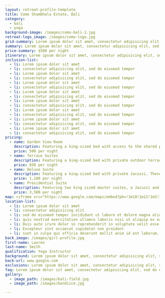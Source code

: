 ```yaml
---
layout: retreat-profile-template
title: Como Shambhala Estate, Bali
category:
  - bali
  - yoga
background-image: /images/como-bali-1.jpg
retreat-logo_image: /images/como-logo.jpg
grid-summary: Lorem ipsum dolor sit amet, consectetur adipisicing elit, sed do eiusmod tempor incididunt ut labore et dolore magna aliqua. Ut enim ad minim veniam, quis nostrud exercitation ullamco laboris nisi ut aliquip ex ea commodo consequat. Duis aute irure dolor in reprehenderit in voluptate velit esse cillum dolore eu fugiat nulla pariatur. Excepteur sint occaecat cupidatat non proident, sunt in culpa qui officia deserunt mollit anim id est laborum.
summary: Lorem ipsum dolor sit amet, consectetur adipisicing elit, sed do eiusmod tempor incididunt ut labore et dolore magna aliqua. Ut enim ad minim veniam, quis nostrud exercitation ullamco laboris nisi ut aliquip ex ea commodo consequat. Duis aute irure dolor in reprehenderit in voluptate velit esse cillum dolore eu fugiat nulla pariatur. Excepteur sint occaecat cupidatat non proident, sunt in culpa qui officia deserunt mollit anim id est laborum. Lorem ipsum dolor sit amet, consectetur adipisicing elit, sed do eiusmod tempor incididunt ut labore et dolore magna aliqua. Ut enim ad minim veniam, quis nostrud exercitation ullamco laboris nisi ut aliquip ex ea commodo consequat. Duis aute irure dolor in reprehenderit in voluptate velit esse cillum dolore eu fugiat nulla pariatur. Excepteur sint occaecat cupidatat non proident, sunt in culpa qui officia deserunt mollit anim id est laborum.
price-summary: $500 per night
itinerary: Lorem ipsum dolor sit amet, consectetur adipisicing elit, sed do eiusmod tempor incididunt ut labore et dolore magna aliqua. Ut enim ad minim veniam, quis nostrud exercitation ullamco laboris nisi ut aliquip ex ea commodo consequat. Duis aute irure dolor in reprehenderit in voluptate velit esse cillum dolore eu fugiat nulla pariatur. Excepteur sint occaecat cupidatat non proident, sunt in culpa qui officia deserunt mollit anim id est laborum. Lorem ipsum dolor sit amet, consectetur adipisicing elit, sed do eiusmod tempor incididunt ut labore et dolore magna aliqua. Ut enim ad minim veniam, quis nostrud exercitation ullamco laboris nisi ut aliquip ex ea commodo consequat. Duis aute irure dolor in reprehenderit in voluptate velit esse cillum dolore eu fugiat nulla pariatur. Excepteur sint occaecat cupidatat non proident, sunt in culpa qui officia deserunt mollit anim id est laborum.
inclusion-list:
  - li: Lorem ipsum dolor sit amet
  - li: consectetur adipisicing elit, sed do eiusmod tempor
  - li: Lorem ipsum dolor sit amet
  - li: consectetur adipisicing elit, sed do eiusmod tempor
  - li: Lorem ipsum dolor sit amet
  - li: consectetur adipisicing elit, sed do eiusmod tempor
  - li: Lorem ipsum dolor sit amet
  - li: consectetur adipisicing elit, sed do eiusmod tempor
  - li: Lorem ipsum dolor sit amet
  - li: consectetur adipisicing elit, sed do eiusmod tempor
  - li: Lorem ipsum dolor sit amet
  - li: consectetur adipisicing elit, sed do eiusmod tempor
  - li: Lorem ipsum dolor sit amet
  - li: consectetur adipisicing elit, sed do eiusmod tempor
  - li: Lorem ipsum dolor sit amet
  - li: consectetur adipisicing elit, sed do eiusmod tempor
pricing:
  - name: Garden View Room
    description: Featuring a king-sized bed with access to the shared pool, lounge and dining area.
    price: 500 per night
  - name: Terrace Suites
    description: Featuring a king-sized bed with private outdoor terrace. These suites include access to shared pool, lounge and dining area.
    price: 850 per night
  - name: Deluxe Suite
    description: Featuring a king-sized bed with private Jacuzzi. These suites include access to shared pool, lounge and dining area.
    price: 1,100 per night
  - name: Presidential Suite
    description: Featuring two king sized master suites, a Jacuzzi and the suits own private infinity pool as well as a small indoor plunge pool.Inclusive of both an extensive living and dining room.
    price: 3,500 per night
map: <iframe src="https://www.google.com/maps/embed?pb=!1m18!1m12!1m3!1d3946.498263790096!2d115.23325095010408!3d-8.450828993893392!2m3!1f0!2f0!3f0!3m2!1i1024!2i768!4f13.1!3m3!1m2!1s0x2dd223aaaf09c597%3A0xd9697a3af62777ad!2sCOMO+Shambhala+Estate%2C+Bali!5e0!3m2!1sen!2sid!4v1513132150159" width="100%" height="500" frameborder="0" style="border:0" allowfullscreen></iframe>
location-list:
  - li: Lorem ipsum dolor sit amet
  - li: consectetur adipisicing elit
  - li: sed do eiusmod tempor incididunt ut labore et dolore magna aliqua. Ut enim ad minim veniam
  - li: quis nostrud exercitation ullamco laboris nisi ut aliquip ex ea commodo consequat
  - li: Duis aute irure dolor in reprehenderit in voluptate velit esse cillum dolore eu fugiat nulla pariatur
  - li: Excepteur sint occaecat cupidatat non proident
  - li: sunt in culpa qui officia deserunt mollit anim id est laborum.
back_image: /images/girl-profile.jpg
first-name: Lauren
last-name: Smith
qualification: Yoga Instructor
background: Lorem ipsum dolor sit amet, consectetur adipisicing elit, sed do eiusmod tempor incididunt ut labore et dolore magna aliqua. Ut enim ad minim veniam, quis nostrud exercitation ullamco laboris nisi ut aliquip ex ea commodo consequat. Duis aute irure dolor in reprehenderit in voluptate velit esse cillum dolore eu fugiat nulla pariatur. Excepteur sint occaecat cupidatat non proident, sunt in culpa qui officia deserunt mollit anim id est laborum. Duis aute irure dolor in reprehenderit in voluptate velit esse cillum dolore eu fugiat nulla pariatur. Excepteur sint occaecat cupidatat non proident, sunt in culpa qui officia deserunt mollit anim id est laborum.
back-url: www.google.com
exclusions: Lorem ipsum dolor sit amet, consectetur adipisicing elit, sed do eiusmod tempor incididunt ut labore et dolore magna aliqua. Ut enim ad minim veniam, quis nostrud exercitation ullamco laboris nisi ut aliquip ex ea commodo consequat. Duis aute irure dolor in reprehenderit in voluptate velit esse cillum dolore eu fugiat nulla pariatur. Excepteur sint occaecat cupidatat non proident, sunt in culpa qui officia deserunt mollit anim id est laborum.
faq: Lorem ipsum dolor sit amet, consectetur adipisicing elit, sed do eiusmod tempor incididunt ut labore et dolore magna aliqua.
gallery:
  - image_path: /images/bali-field.jpg
  - image_path: /images/bondiice.jpg

---
```

